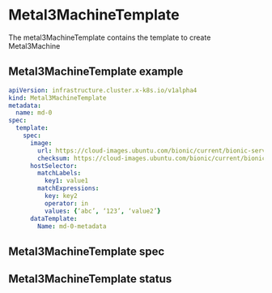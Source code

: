 # Metal3MachineTemplate

The metal3MachineTemplate contains the template to create Metal3Machine

## Metal3MachineTemplate example

```yaml
apiVersion: infrastructure.cluster.x-k8s.io/v1alpha4
kind: Metal3MachineTemplate
metadata:
  name: md-0
spec:
  template:
    spec:
      image:
        url: https://cloud-images.ubuntu.com/bionic/current/bionic-server-cloudimg-amd64.img
        checksum: https://cloud-images.ubuntu.com/bionic/current/bionic-server-cloudimg-amd64.img.md5sum
      hostSelector:
        matchLabels:
          key1: value1
        matchExpressions:
          key: key2
          operator: in
          values: {‘abc’, ‘123’, ‘value2’}
      dataTemplate:
        Name: md-0-metadata
```

## Metal3MachineTemplate spec

## Metal3MachineTemplate status
